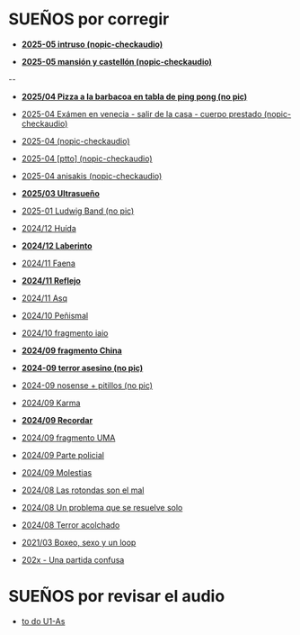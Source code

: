# SUEÑOS por corregir
 
   - [**2025-05 intruso (nopic-checkaudio)**](./U1-archivo-sueños/2025-05-08_intruso.md)

   - [**2025-05 mansión y castellón (nopic-checkaudio)**](./U1-archivo-sueños/2025-05-05_mansión-castellón.md)

   --

   - [**2025/04 Pizza a la barbacoa en tabla de ping pong (no pic)**](./U1-archivo-sueños/2025-04-25_Pizza_pinpong_add.md)

   - [2025-04 Exámen en venecia - salir de la casa - cuerpo prestado (nopic-checkaudio)](./U1-archivo-sueños/2025-04-16_3_ex-ven_csev_cuerpo.md)

   - [2025-04 (nopic-checkaudio)](./U1-archivo-sueños/2025-04-15_(nopic-checkaudio).md)

   - [2025-04 [ptto] (nopic-checkaudio)](./U1-archivo-sueños/2025-04-07_[ptto].md)

   - [2025-04 anisakis (nopic-checkaudio)](./U1-archivo-sueños/2025-04-01_anisakis.md)

   - [**2025/03 Ultrasueño**](./U1-archivo-sueños/2025-03-30-Ultrasueño.md)

   - [2025-01 Ludwig Band (no pic)](./U1-archivo-sueños/2025-01-14_Ludwig_Band.md)

   - [2024/12 Huída](./U1-archivo-sueños/2024-12-09_Huída.md)

   - [**2024/12 Laberinto**](./U1-archivo-sueños/2024-12-02_Laberinto.md)

   - [2024/11 Faena](./U1-archivo-sueños/2024-11-10_Faena.md)

   - [**2024/11 Reflejo**](./U1-archivo-sueños/2024-11-07_Reflejo.md)

   - [2024/11 Asq](./U1-archivo-sueños/2024-11-05_asq.md)

   - [2024/10 Peñismal](./U1-archivo-sueños/2024-10-22_Peñismal.md)

   - [2024/10 fragmento iaio](./U1-archivo-sueños/2024-10-10_fragmento-iaio.md)

   - [**2024/09 fragmento China**](./U1-archivo-sueños/2024-09-23_fragmento_china.md)

   - [**2024-09 terror asesino (no pic)**](./U1-archivo-sueños/2024-09-23_terror_asesino.md)

   - [2024-09 nosense + pitillos (no pic)](./U1-archivo-sueños/2024-09-21_nosense+pitillos.md)

   - [2024/09 Karma](./U1-archivo-sueños/2024-09-20_Karma.md)

   - [**2024/09 Recordar**](./U1-archivo-sueños/2024-09-18_recordar.md)

   - [2024/09 fragmento UMA](./U1-archivo-sueños/2024-09-17_fragmento_UMA.md)

   - [2024/09 Parte policial](./U1-archivo-sueños/2024-09-11_parte_policial.md)
   
   - [2024/09 Molestias](./U1-archivo-sueños/2024-09-07_molestias.md)

   - [2024/08 Las rotondas son el mal](./U1-archivo-sueños/2024-08-29_Las_rotondas_add.md)

   - [2024/08 Un problema que se resuelve solo](./U1-archivo-sueños/2024-08-28_Un_problema_add.md)

   - [2024/08 Terror acolchado](./U1-archivo-sueños/2024-08-27_Terror_acolchado.md)

   - [2021/03 Boxeo, sexo y un loop](./U1-archivo-sueños/2021-03-28_Boxeo_sexo_loop.md)

   - [202x - Una partida confusa](./U1-archivo-sueños/202x_Una_partida_confusa.md)

# SUEÑOS por revisar el audio

   - [to do U1-As](./U1-archivo-sueños/-to-edit_U1-As.md)
